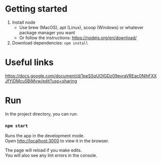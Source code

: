 # Getting started

1. Install node
    - Use brew (MacOS), apt (Linux), scoop (Windows) or whatever package manager you want
    - Or follow the instructions: https://nodejs.org/en/download/
2. Download dependencies: `npm install`

# Useful links

https://docs.google.com/document/d/1peSSqUOIGDz09evraVREac0NlhFXXJfYjDMcu5BiMvw/edit?usp=sharing

# Run

In the project directory, you can run:

### `npm start`

Runs the app in the development mode.\
Open [http://localhost:3000](http://localhost:3000) to view it in the browser.

The page will reload if you make edits.\
You will also see any lint errors in the console.
